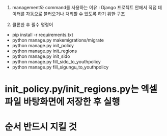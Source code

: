 1. management와 command를 사용하는 이유
: Django 프로젝트 안에서 직접 데이터를 자동으로 불러오거나 처리할 수 있도록 하기 위한 구조

2. 클론한 후 필수 명령어
- pip install -r requirements.txt
- python manage.py makemigrations/migrate
- python manage.py init_policy
- python manage.py init_regions
- python manage.py init_sido
- python manage.py fill_sido_to_youthpolicy
- python manage.py fill_sigungu_to_youthpolicy

# init_policy.py/init_regions.py는 엑셀 파일 바탕화면에 저장한 후 실행
# 순서 반드시 지킬 것